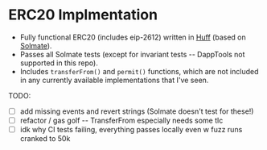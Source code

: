 # ERC20 Implmentation

- Fully functional ERC20 (includes eip-2612) written in [Huff](https://docs.huff.sh/) (based on [Solmate](https://github.com/Rari-Capital/solmate/blob/main/src/tokens/ERC20.sol)).
- Passes all Solmate tests (except for invariant tests -- DappTools not supported in this repo).
- Includes `transferFrom()` and `permit()` functions, which are not included in any currently available implementations that I've seen.


TODO:

 - [ ] add missing events and revert strings (Solmate doesn't test for these!)
 - [ ] refactor / gas golf -- TransferFrom especially needs some tlc
 - [ ] idk why CI tests failing, everything passes locally even w fuzz runs cranked to 50k
